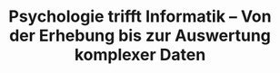 ---
id: "pti" # nochmal überlegen
method: "Projektseminare"
institution: "Fakultät für Mathematik, Informatik und Naturwissenschaften, Fakultät für Pychologie und Bewegungswissenschaft"
title: "Psychologie trifft Informatik – Von der Erhebung bis zur Auswertung komplexer Daten"
title_project:
title_short: "PTI"
period: "Apr 23 ­­- Mar 24 (12 months)"
foerderlinie: "Fachspezifische Data Literacy"
round: "2"
lecture2go: "71037"
uhh_url: "https://www.hcl.uni-hamburg.de/ddlitlab/data-literacy-lehrlabor/zweite-foerderrunde/08-psychologie-trifft-informatik.html"
contributors: "Habiba Schiller"
mentor: "Larissa Gebken, Dr. Matthias Pillny"
quote: "Die Definition von Data Literacy kann in direkten Zusammenhang mit dem Ziehen kausaler Schlüsse aus Daten gesetzt werden: Nur auf Basis einer validen, nachvollziehbaren und kritischen kausalen Analyse können zielgerichtete Handlungsempfehlungen abgeleitet werden."
text: |
    ### Ein interdisziplinäres Projektseminar zur Datenauswertung mittels Python und Machine Learning

    Die aktuelle empirisch-psychologische Forschung erfordert zunehmend anspruchsvolle Experimentalaufbauten und multimethodale Untersuchungsmethoden. Bei der Auswertung dieser Forschungsergebnisse bedarf es vor allem eines kompetenten Umgangs mit komplexen Datenstrukturen wie beispielsweise der Kombination aus psychometrischen, elektrophysiologischen und psychophysiologischen Daten.

    ### Rückblick und Ergebnisse

    Das interdisziplinäre Projektseminar für Studierende der Informatik und der Psychologie begann bereits im Sommersemester 2023. Ziel war es, den Herausforderungen um „Machine Learning“ in der Psychologie zu begegnen. Zu diesem Zweck wurde die breit einsetzbare Programmiersprache Python mit Anwendungsbezug zu einer psychologischen Fragestellung gelehrt: Die Studierenden untersuchten den Zusammenhang zwischen Musiknutzungsverhalten und psychischer Gesundheit. Die Teilnehmenden lernten, eigene Hypothesen aufzustellen, komplexe Daten zu erheben und unterschiedliche Datentypen für die Auswertung aufzubereiten. Sie erfassten dazu ihr eigenes Musiknutzungsverhalten und weitere relevante Daten mit Smartwatches. Dadurch wurden sie auch für Fragen der Datenqualität und des datenschutzkonformen sowie ethisch-sensitiven Umgangs mit personenbezogenen Daten sensibilisiert. Nach der Auswertung der Daten mit geeigneten Machine Learning-Verfahren wurden die Ergebnisse visualisiert und reflektiert, um sie in einer Abschlussveranstaltung öffentlich zu präsentieren.

    Die Studierenden lernten die nötigen Grundlagen der Programmiersprache Python mit Hilfe von Online-Kursen und Flipped Classroom-Sitzungen. Die Datenanalyse wurde mit Jupyter Notebooks durchgeführt. Es entstand so eine Vorlage, die langfristig genutzt und für eigene Forschungsprojekte angepasst werden konnte.

image: "https://www.hcl.uni-hamburg.de/16932834/devon-divine-tgmyo9lwll4-unsplash-733x414-07f22f7564a16a555cb6ab9e6484b0f1888572de.jpg"
image_credit: "Devon Divine / Unsplash"
link_external:
stine: "SoSe 2023 & WiSe 2023/24: Projektseminare https://www.stine.uni-hamburg.de/scripts/mgrqispi.dll?APPNAME=CampusNet&PRGNAME=COURSEDETAILS&ARGUMENTS=-N000000000000001,-N000605,-N0,-N383433926467679,-N383433926419680,-N0,-N0,-N3,-AcUHLvYRVPvZTWZn9OuAgWNwKWZDwfu5w7u5WRSRCVYZffDmpmgP6OMUoxBLScuLV7q2AmBKP7WL54uLovzlN3zKIQYHCPI5YPjpfxqwUWjWtQvZSRjLXmzUtmfU9RY60xfWKeq6FxYRbP-5NmMP6VjpkO-5jPYHLcQWJOSKQWZPe7Uc6YIH57jPtWjltQZKCcjmVxDGtPZ5tHDA8cdWbczV9VqZoQZewxfoxOBwhVBmvWIm8Rj58VURg4qDZHg5KmjPaxYHqPBGk4gPVVZKm4bZSfDGZfUUuRQUmfqZC4YRLvd267ZHPfZosmQoPWgVFQYFFfWHz7QRHR-UYfNmzxomJ7fWeWDHt3BNwPMFNevZLPjLSQZPK3Y50czwQ3zPwQz7-RBm5xNHkfvZBxqKXvQLIvN6aRSnA7jHMxf5yxWpTmYNwvNwaQSUxcYLMxY6bmZHumtZkWYP5ed5CHNZE7-H-cYmmc-5AOqWa3uofP-mJvWRgmBwzW-5Y4BZgvzL7QBoDeMAUWWWWOULKPoVZfWmlf-5smjHQVgP9vN26moWFmNn-RZW8VBWCcNNjvIH97N6wxoKDYDV6eqcNOZpJxZWK4gpFOoRgfz6MQMWo4DPZ7gcNOQ5LOdW6mzPE3zASmQitQz5HVkZCVDPdQ-Ue4DfAVuWvP-LDWSW5RBGqvqK9WoPHYDPqvNoAWdoFfNUlvzoCcvNAPuHlfumURgmofImWm-UMYg5ZWZpZcDBwmq6vPYFjefK3PBGuejR3WUPo, https://www.stine.uni-hamburg.de/scripts/mgrqispi.dll?APPNAME=CampusNet&PRGNAME=COURSEDETAILS&ARGUMENTS=-N000000000000001,-N000605,-N0,-N383433926467679,-N383433926419680,-N0,-N0,-N3,-AcUHLvYRVPvZTWZn9OuAgWNwKWZDwfu5w7u5WRSRCVYZffDmpmgP6OMUoxBLScuLV7q2AmBKP7WL54uLovzlN3zKIQYHCPI5YPjpfxqwUWjWtQvZSRjLXmzUtmfU9RY60xfWKeq6FxYRbP-5NmMP6VjpkO-5jPYHLcQWJOSKQWZPe7Uc6YIH57jPtWjltQZKCcjmVxDGtPZ5tHDA8cdWbczV9VqZoQZewxfoxOBwhVBmvWIm8Rj58VURg4qDZHg5KmjPaxYHqPBGk4gPVVZKm4bZSfDGZfUUuRQUmfqZC4YRLvd267ZHPfZosmQoPWgVFQYFFfWHz7QRHR-UYfNmzxomJ7fWeWDHt3BNwPMFNevZLPjLSQZPK3Y50czwQ3zPwQz7-RBm5xNHkfvZBxqKXvQLIvN6aRSnA7jHMxf5yxWpTmYNwvNwaQSUxcYLMxY6bmZHumtZkWYP5ed5CHNZE7-H-cYmmc-5AOqWa3uofP-mJvWRgmBwzW-5Y4BZgvzL7QBoDeMAUWWWWOULKPoVZfWmlf-5smjHQVgP9vN26moWFmNn-RZW8VBWCcNNjvIH97N6wxoKDYDV6eqcNOZpJxZWK4gpFOoRgfz6MQMWo4DPZ7gcNOQ5LOdW6mzPE3zASmQitQz5HVkZCVDPdQ-Ue4DfAVuWvP-LDWSW5RBGqvqK9WoPHYDPqvNoAWdoFfNUlvzoCcvNAPuHlfumURgmofImWm-UMYg5ZWZpZcDBwmq6vPYFjefK3PBGuejR3WUPo"
---